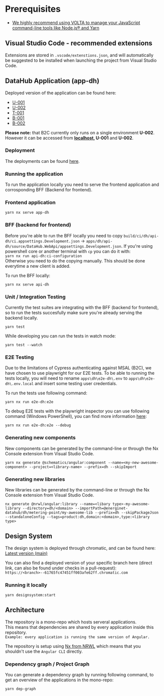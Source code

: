 # Prerequisites

- [We highly recommend using VOLTA to manage your JavaScript command-line tools like Node.js® and Yarn](volta.sh)

## Visual Studio Code - recommended extensions

Extensions are stored in `.vscode/extenstions.json`, and will automatically be suggested to be installed when launching the project from Visual Studio Code.

## DataHub Application (app-dh)

Deployed version of the application can be found here:

- [U-001](https://jolly-sand-03f839703.azurestaticapps.net)
- [U-002](https://ambitious-coast-027d0aa03.azurestaticapps.net)
- [T-001](https://lively-river-0f22ad403.azurestaticapps.net)
- [B-001](https://blue-rock-05b7e5e03.azurestaticapps.net)
- [B-002](https://purple-forest-07e41fb03.azurestaticapps.net)

**Please note:** that B2C currently only runs on a single environment **U-002**. However it can be accessed from **[localhost](https://localhost:4200), U-001** and **U-002**.

### Deployment

The deployments can be found [here](https://github.com/Energinet-DataHub/dh3-environments/actions/workflows/dh-ui-frontend-cd.yml).

### Running the application

To run the application locally you need to serve the frontend application and corrosponding BFF (Backend for frontend).

### Frontend application

`yarn nx serve app-dh`

### BFF (backend for frontend)

Before you're able to run the BFF locally you need to copy `build/ci/dh/api-dh/ci.appsettings.Development.json` -> `apps/dh/api-dh/source/DataHub.WebApi/appsettings.Development.json`. If you're using powershell core or another terminal with `cp` you can do it with:  
`yarn nx run api-dh:ci-configuration`  
Otherwise you need to do the copying manually. This should be done everytime a new client is added.

To run the BFF locally:

`yarn nx serve api-dh`

### Unit / Integration Testing

Currently the test suites are integrating with the BFF (backend for frontend), so to run the tests succesfully make sure you're already serving the backend locally.

`yarn test`

While developing you can run the tests in watch mode:

`yarn test --watch`

### E2E Testing

Due to the limitations of Cypress authenticating against MSAL (B2C), we have chosen to use playwright for our E2E tests. To be able to running the tests locally, you will need to rename `apps\dh\e2e-dh\.env` to `apps\dh\e2e-dh\.env.local` and insert some testing user credentials.

To run the tests use following command:

`yarn nx run e2e-dh:e2e`

To debug E2E tests with the playwright inspector you can use following command (Windows PowerShell), you can find more information [here](https://playwright.dev/docs/debug):

`yarn nx run e2e-dh:e2e --debug`

### Generating new components

New components can be generated by the command-line or through the Nx Console extension from Visual Studio Code.

`yarn nx generate @schematics/angular:component --name=<my-new-awesome-component> --project=<library-name> --prefix=dh --skipImport`

### Generating new libraries

New libraries can be generated by the command-line or through the Nx Console extension from Visual Studio Code.

`nx generate @nrwl/angular:library --name=<libary type>-my-awesome-library --directory=dh/<domain> --importPath=@energinet-datahub/dh/metering-point/my-awesome-lib --prefix=dh --skipPackageJson --standaloneConfig --tags=product:dh,domain:<domain>,type:<library type>`

## Design System

The design system is deployed through chromatic, and can be found here:  
[Latest version (main)](https://main--61765fc47451ff003afe62ff.chromatic.com/)

You can also find a deployed version of your specific branch here (direct link, can also be found under checks in a pull-request):  
`https://<branch>--61765fc47451ff003afe62ff.chromatic.com`

### Running it locally

`yarn designsystem:start`

## Architecture

The repository is a mono-repo which hosts serveral applications.  
This means that dependencies are shared by every application inside this repository.  
`Example: every application is running the same version of Angular.`

The repository is setup using [Nx from NRWL](https://nx.dev/l/a/getting-started/intro) which means that you shouldn't use the `Angular CLI` directly.

### Dependency graph / Project Graph

You can generate a dependency graph by running following command, to get an overview of the applications in the mono-repo:

`yarn dep-graph`

